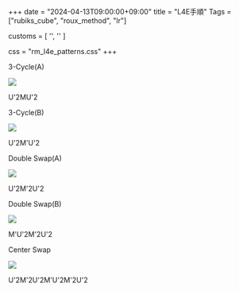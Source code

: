 +++
date = "2024-04-13T09:00:00+09:00"
title = "L4E手順"
Tags = ["rubiks_cube", "roux_method", "lr"]

customs = [
  '<link rel="stylesheet" href="https://cdnjs.cloudflare.com/ajax/libs/izimodal/1.4.2/css/iziModal.css" integrity="sha256-m/nnXscwkcMbAFsUOys9WKr+MzlZz3q7EcJpkOxItaU=" crossorigin="anonymous" />',
  '<script src="https://cdnjs.cloudflare.com/ajax/libs/izimodal/1.4.2/js/iziModal.js" integrity="sha256-rPSLT4QVhivrxPwK7xeqPLVWDDtc2YHkZHVxs1I6u9Y=" crossorigin="anonymous"></script>'
]

css = "rm_l4e_patterns.css"
+++

<div class="pattern">
  <p>3-Cycle(A)</p>
  <div class="type">
    <div class="lc"><img src="/rubiks_cube/img/rm_l4e/3cycle_01.png"></div>
    <div class="rc">
      <p class="steps" data-visibles="fu5,uf4,u2,f0,d4,b5,bd5,db2,bu0,ub2,fd0,df4">U'2MU'2</p>
    </div> 
  </div>
</div>
<div class="pattern">
  <p>3-Cycle(B)</p>
  <div class="type">
    <div class="lc"><img src="/rubiks_cube/img/rm_l4e/3cycle_02.png"></div>
    <div class="rc">
      <!-- <p class="steps" data-visibles="fu0,f0,fd5,df2,d4,db4,bd0,b5,bu5,ub4,u2,uf2">U'2M'U'2</p> -->
      <p class="steps" data-visibles="fu0,f5,fd5,df4,d2,db2,bd0,b0,bu5,ub2,u4,uf4">U'2M'U'2</p>
    </div> 
  </div>
</div>
<div class="pattern">
  <p>Double Swap(A)</p>
  <div class="type">
    <div class="lc"><img src="/rubiks_cube/img/rm_l4e/double_swap_01.png"></div>
    <div class="rc">
      <p class="steps" data-visibles="fu4,f2,fd4,df0,d0,db0,bd2,b4,bu2,ub5,u5,uf5">U'2M'2U'2</p>
    </div> 
  </div>
</div>
<div class="pattern">
  <p>Double Swap(B)</p>
  <div class="type">
    <div class="lc"><img src="/rubiks_cube/img/rm_l4e/double_swap_02.png"></div>
    <div class="rc">
      <p class="steps" data-visibles="uf0,fu2,ub0,bu4,df5,fd2,db5,bd4,u5,d0,f2,b4">M'U'2M'2U'2</p>
    </div> 
  </div>
</div>
<div class="pattern">
  <p>Center Swap</p>
  <div class="type">
    <div class="lc"><img src="/rubiks_cube/img/rm_l4e/center_swap.png"></div>
    <div class="rc">
      <p class="steps" data-visibles="uf5,fu2,fd2,df0,ub5,bu4,bd4,db0,f4,u0,b2,d5">U'2M'2U'2M'U'2M'2U'2</p>
    </div> 
  </div>
</div>

<script src="/rubiks_cube/js/m2.bundle.js"></script>
